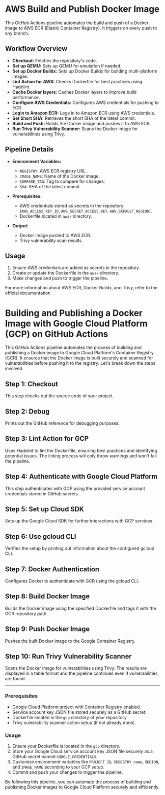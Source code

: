 # AWS Build and Publish Docker Image

This GitHub Actions pipeline automates the build and push of a Docker image to AWS ECR (Elastic Container Registry). It triggers on every push to any branch.

## Workflow Overview

- **Checkout:** Fetches the repository's code.
- **Set up QEMU:** Sets up QEMU for emulation if needed.
- **Set up Docker Buildx:** Sets up Docker Buildx for building multi-platform images.
- **Lint Action for AWS:** Checks Dockerfile for best practices using Hadolint.
- **Cache Docker layers:** Caches Docker layers to improve build performance.
- **Configure AWS Credentials:** Configures AWS credentials for pushing to ECR.
- **Login to Amazon ECR:** Logs in to Amazon ECR using AWS credentials.
- **Set Short SHA:** Retrieves the short SHA of the latest commit.
- **Build and Push:** Builds the Docker image and pushes it to AWS ECR.
- **Run Trivy Vulnerability Scanner:** Scans the Docker image for vulnerabilities using Trivy.

## Pipeline Details

- **Environment Variables:**
  - `REGISTRY`: AWS ECR registry URL.
  - `IMAGE_NAME`: Name of the Docker image.
  - `COMPARE_TAG`: Tag to compare for changes.
  - `SHA`: SHA of the latest commit.

- **Prerequisites:**
  - AWS credentials stored as secrets in the repository (`AWS_ACCESS_KEY_ID`, `AWS_SECRET_ACCESS_KEY`, `AWS_DEFAULT_REGION`).
  - Dockerfile located in `aws/` directory.

- **Output:**
  - Docker image pushed to AWS ECR.
  - Trivy vulnerability scan results.

## Usage

1. Ensure AWS credentials are added as secrets in the repository.
2. Create or update the Dockerfile in the `aws/` directory.
3. Make changes and push to trigger the pipeline.

For more information about AWS ECR, Docker Buildx, and Trivy, refer to the official documentation.


# Building and Publishing a Docker Image with Google Cloud Platform (GCP) on GitHub Actions

This GitHub Actions pipeline automates the process of building and publishing a Docker image to Google Cloud Platform's Container Registry (GCR). It ensures that the Docker image is built securely and scanned for vulnerabilities before pushing it to the registry. Let's break down the steps involved:

## Step 1: Checkout

This step checks out the source code of your project.

## Step 2: Debug

Prints out the GitHub reference for debugging purposes.

## Step 3: Lint Action for GCP

Uses Hadolint to lint the Dockerfile, ensuring best practices and identifying potential issues. The linting process will only throw warnings and won't fail the pipeline.

## Step 4: Authenticate with Google Cloud Platform

This step authenticates with GCP using the provided service account credentials stored in GitHub secrets.

## Step 5: Set up Cloud SDK

Sets up the Google Cloud SDK for further interactions with GCP services.

## Step 6: Use gcloud CLI

Verifies the setup by printing out information about the configured gcloud CLI.

## Step 7: Docker Authentication

Configures Docker to authenticate with GCR using the gcloud CLI.

## Step 8: Build Docker Image

Builds the Docker image using the specified Dockerfile and tags it with the GCR repository path.

## Step 9: Push Docker Image

Pushes the built Docker image to the Google Container Registry.

## Step 10: Run Trivy Vulnerability Scanner

Scans the Docker image for vulnerabilities using Trivy. The results are displayed in a table format and the pipeline continues even if vulnerabilities are found.

---

### Prerequisites

- Google Cloud Platform project with Container Registry enabled.
- Service account key JSON file stored securely as a GitHub secret.
- Dockerfile located in the `gcp` directory of your repository.
- Trivy vulnerability scanner action setup (if not already done).

### Usage

1. Ensure your Dockerfile is located in the `gcp` directory.
2. Store your Google Cloud service account key JSON file securely as a GitHub secret named `GOOGLE_CREDENTIALS`.
3. Customize environment variables like `PROJECT_ID`, `REGESTRY_name`, `REGION`, and `IMAGE_NAME` according to your GCP setup.
4. Commit and push your changes to trigger the pipeline.

By following this pipeline, you can automate the process of building and publishing Docker images to Google Cloud Platform securely and efficiently.